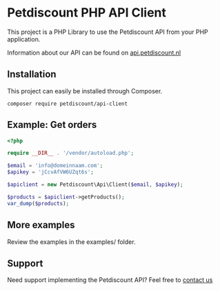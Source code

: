 Petdiscount PHP API Client
==========

This project is a PHP Library to use the Petdiscount API from your PHP application.

Information about our API can be found on [api.petdiscount.nl](https://api.petdiscount.nl)

## Installation
This project can easily be installed through Composer.

```
composer require petdiscount/api-client
```

## Example: Get orders
```php
<?php

require __DIR__ . '/vendor/autoload.php';

$email = 'info@domeinnaam.com';
$apikey = 'jCcvAfVW6UZqt6s';

$apiclient = new Petdiscount\Api\Client($email, $apikey);

$products = $apiclient->getProducts();
var_dump($products);
```

## More examples
Review the examples in the examples/ folder.

## Support
Need support implementing the Petdiscount API? Feel free to [contact us](http://www.petdiscount.nl/contacts)

